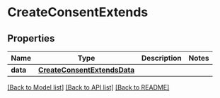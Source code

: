 # CreateConsentExtends

## Properties
Name | Type | Description | Notes
------------ | ------------- | ------------- | -------------
**data** | [**CreateConsentExtendsData**](CreateConsentExtendsData.md) |  | 

[[Back to Model list]](../README.md#documentation-for-models) [[Back to API list]](../README.md#documentation-for-api-endpoints) [[Back to README]](../README.md)

